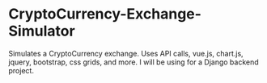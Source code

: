 # CryptoCurrency-Exchange-Simulator
Simulates a CryptoCurrency exchange. Uses API calls, vue.js, chart.js, jquery, bootstrap, css grids, and more. I will be using for a Django backend project.
